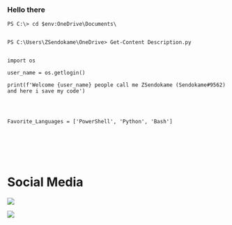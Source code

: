 ### Hello there



```
PS C:\> cd $env:OneDrive\Documents\


PS C:\Users\ZSendokame\OneDrive> Get-Content Description.py


import os

user_name = os.getlogin()

print(f'Welcome {user_name} people call me ZSendokame (Sendokame#9562) and here i save my code')




Favorite_Languages = ['PowerShell', 'Python', 'Bash']



```


<br><br>

# Social Media
<a href="https://www.twitch.tv/ZSendokame"><img src="https://img.shields.io/badge/Twitch-ZSendokame-purple"/>

<a href="https://discord.gg/pSUCuvn3wj"><img src="https://img.shields.io/badge/Discord-World%20Hacking-blue"/>
  
